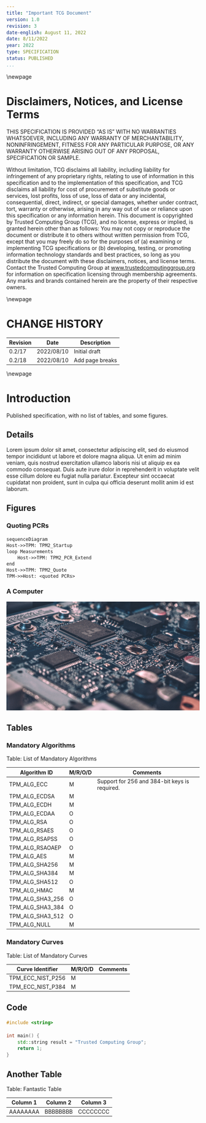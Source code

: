 ```yaml
---
title: "Important TCG Document"
version: 1.0
revision: 3
date-english: August 11, 2022
date: 8/11/2022
year: 2022
type: SPECIFICATION
status: PUBLISHED
...
```


\newpage

# Disclaimers, Notices, and License Terms

THIS SPECIFICATION IS PROVIDED “AS IS” WITH NO WARRANTIES WHATSOEVER, INCLUDING
ANY WARRANTY OF MERCHANTABILITY, NONINFRINGEMENT, FITNESS FOR ANY PARTICULAR
PURPOSE, OR ANY WARRANTY OTHERWISE ARISING OUT OF ANY PROPOSAL, SPECIFICATION OR
SAMPLE.

Without limitation, TCG disclaims all liability, including liability for
infringement of any proprietary rights, relating to use of information in this
specification and to the implementation of this specification, and TCG disclaims
all liability for cost of procurement of substitute goods or services, lost
profits, loss of use, loss of data or any incidental, consequential, direct,
indirect, or special damages, whether under contract, tort, warranty or
otherwise, arising in any way out of use or reliance upon this specification or
any information herein. This document is copyrighted by Trusted Computing Group
(TCG), and no license, express or implied, is granted herein other than as
follows: You may not copy or reproduce the document or distribute it to others
without written permission from TCG, except that you may freely do so for the
purposes of (a) examining or implementing TCG specifications or (b) developing,
testing, or promoting information technology standards and best practices, so long
as you distribute the document with these disclaimers, notices, and license terms.
Contact the Trusted Computing Group at www.trustedcomputinggroup.org for
information on specification licensing through membership agreements. Any marks
and brands contained herein are the property of their respective owners.

\newpage

# CHANGE HISTORY

| Revision | Date       | Description     |
| -------- | ---------- | --------------- |
| 0.2/17   | 2022/08/10 | Initial draft   |
| 0.2/18   | 2022/08/10 | Add page breaks |

\newpage

# Introduction

Published specification, with no list of tables, and some figures.

## Details

Lorem ipsum dolor sit amet, consectetur adipiscing elit, sed do eiusmod tempor
incididunt ut labore et dolore magna aliqua. Ut enim ad minim veniam, quis
nostrud exercitation ullamco laboris nisi ut aliquip ex ea commodo consequat.
Duis aute irure dolor in reprehenderit in voluptate velit esse cillum dolore eu
fugiat nulla pariatur. Excepteur sint occaecat cupidatat non proident, sunt in
culpa qui officia deserunt mollit anim id est laborum.

## Figures

### Quoting PCRs

```mermaid
sequenceDiagram
Host->>TPM: TPM2_Startup
loop Measurements
    Host->>TPM: TPM2_PCR_Extend
end
Host->>TPM: TPM2_Quote
TPM->>Host: <quoted PCRs>
```

### A Computer

![Computer](sample2-img/computer.jpg)

## Tables

### Mandatory Algorithms

Table: List of Mandatory Algorithms

| Algorithm ID     | M/R/O/D | Comments                                      |
| ---------------- | ------- | --------------------------------------------- |
| TPM_ALG_ECC      | M       | Support for 256 and 384-bit keys is required. |
| TPM_ALG_ECDSA    | M       |
| TPM_ALG_ECDH     | M       |
| TPM_ALG_ECDAA    | O       |
| TPM_ALG_RSA      | O       |
| TPM_ALG_RSAES    | O       |
| TPM_ALG_RSAPSS   | O       |
| TPM_ALG_RSAOAEP  | O       |
| TPM_ALG_AES      | M       |
| TPM_ALG_SHA256   | M       |
| TPM_ALG_SHA384   | M       |
| TPM_ALG_SHA512   | O       |
| TPM_ALG_HMAC     | M       |
| TPM_ALG_SHA3_256 | O       |
| TPM_ALG_SHA3_384 | O       |
| TPM_ALG_SHA3_512 | O       |
| TPM_ALG_NULL     | M       |

### Mandatory Curves

Table: List of Mandatory Curves

| Curve Identifier  | M/R/O/D | Comments |
| ----------------- | ------- | -------- |
| TPM_ECC_NIST_P256 | M       |
| TPM_ECC_NIST_P384 | M       |

## Code

```c++
#include <string>

int main() {
    std::string result = "Trusted Computing Group";
    return 1;
}
```

## Another Table

Table: Fantastic Table

| Column 1 | Column 2 | Column 3 |
| -------- | -------- | -------- |
| AAAAAAAA | BBBBBBBB | CCCCCCCC |

